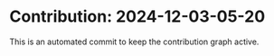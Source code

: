 # Contribution: 2024-12-03-05-20
This is an automated commit to keep the contribution graph active.
